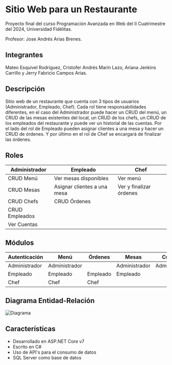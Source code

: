 # Sitio Web para un Restaurante

Proyecto final del curso Programación Avanzada en Web del II Cuatrimestre del 2024, Universidad Fidélitas. 

Profesor: Jose Andrés Arias Brenes.

## Integrantes

Mateo Esquivel Rodríguez, Cristofer Andrés Marín Lazo, Ariana Jenkins Carrillo y Jerry Fabricio Campos Arias.

## Descripción

Sitio web de un restaurante que cuenta con 3 tipos de usuarios (Administrador, Empleado, Chef). Cada rol tiene responsabilidades diferentes, en el caso del Administrador puede hacer un CRUD del menú, un CRUD de las mesas existentes del local, un CRUD de los chefs, un CRUD de los empleados del restaurante y puede ver un historial de las cuentas. Por el lado del rol de Empleado pueden asignar clientes a una mesa y hacer un CRUD de órdenes. Y por último en el rol de Chef se encargará de finalizar las órdenes.

## Roles

| Administrador   | Empleado                        | Chef                    
|--------------   |--------------                   |--------------           
| CRUD Menú       | Ver mesas disponibles           | Ver menú                
| CRUD Mesas      | Asignar clientes a una mesa     | Ver y finalizar órdenes
| CRUD Chefs      | CRUD Órdenes       
| CRUD Empleados  |
| Ver Cuentas     |

## Módulos

| Autenticación    | Menú             | Órdenes      | Mesas        | Cuentas      | Usuarios
|--------------    |--------------    |--------------|--------------|--------------|--------------
| Administrador    | Administrador    |              | Administrador|Administrador |Administrador
| Empleado         |  Empleado        |  Empleado    | Empleado     |              |   
| Chef             |  Chef            |  Chef        |              |              |  

## Diagrama Entidad-Relación

![Diagrama](Restaurante%20Entidad-Relación.png)

## Características
- Desarrollado en ASP.NET Core v7
- Escrito en C#
- Uso de API's para el consumo de datos
- SQL Server como base de datos
